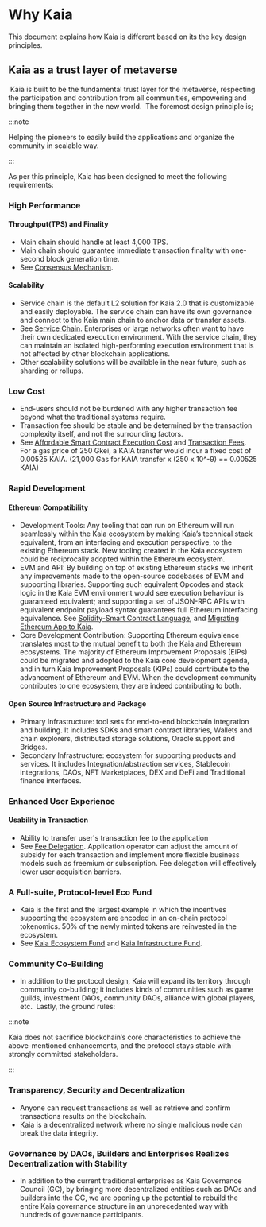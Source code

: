 # Why Kaia

This document explains how Kaia is different based on its the key design principles.

## Kaia as a trust layer of metaverse <a id="kaia-as-a-trust-layer-of-metaverse"></a>
​
Kaia is built to be the fundamental trust layer for the metaverse, respecting the participation and contribution from all communities, empowering and bringing them together in the new world.
​
The foremost design principle is;

:::note

Helping the pioneers to easily build the applications and organize the community in scalable way. 

:::

As per this principle, Kaia has been designed to meet the following requirements:
​
### High Performance <a id="high-performance"></a>
#### Throughput(TPS) and Finality <a id="throughput-and-finality"></a>
- Main chain should handle at least 4,000 TPS. 
- Main chain should guarantee immediate transaction finality with one-second block generation time.
- See [Consensus Mechanism].
​
#### Scalability <a id="scalability"></a>
- Service chain is the default <LinkWithTooltip tooltip="L2 (level 2) blockchains act as an additional<br />  layer that helps the main blockchain handle<br />  more transactions more efficiently.">L2</LinkWithTooltip> solution for Kaia 2.0 that is customizable and easily deployable. The service chain can have its own governance and connect to the Kaia main chain to anchor data or transfer assets. 
- See [Service Chain]. Enterprises or large networks often want to have their own dedicated execution environment. With the service chain, they can maintain an isolated high-performing execution environment that is not affected by other blockchain applications.
- Other scalability solutions will be available in the near future, such as sharding or rollups.
​
### Low Cost  <a id="low-cost"></a>
- End-users should not be burdened with any higher transaction fee beyond what the traditional systems require.
- Transaction fee should be stable and be determined by the transaction complexity itself, and not the surrounding factors.
- See [Affordable Smart Contract Execution Cost] and [Transaction Fees]. For a gas price of 250 Gkei, a <LinkWithTooltip tooltip="The native token of the Kaia blockchain.">KAIA</LinkWithTooltip> transfer would incur a fixed cost of 0.00525 KAIA. (21,000 Gas for KAIA transfer x (250 x 10^-9) == 0.00525 KAIA) 
​
### Rapid Development <a id="rapid-development"></a>
#### Ethereum Compatibility <a id="ethereum-compatibility"></a>
- Development Tools: Any tooling that can run on Ethereum will run seamlessly within the Kaia ecosystem by making Kaia’s technical stack equivalent, from an interfacing and execution
perspective, to the existing Ethereum stack. New tooling created in the Kaia ecosystem could be reciprocally adopted within the Ethereum ecosystem.
- EVM and API: By building on top of existing Ethereum stacks we inherit any improvements made to the open-source codebases of EVM and supporting libraries. Supporting such equivalent Opcodes and stack logic in the Kaia EVM environment would see execution behaviour is guaranteed equivalent; and supporting a set of JSON-RPC APIs with equivalent endpoint payload syntax guarantees full Ethereum interfacing equivalence. See [Solidity-Smart Contract Language], and [Migrating Ethereum App to Kaia].
- Core Development Contribution: Supporting Ethereum equivalence translates most to the mutual benefit to both the Kaia and Ethereum ecosystems. The majority of Ethereum Improvement Proposals (EIPs) could be migrated and adopted to the Kaia core development agenda, and in turn Kaia Improvement Proposals (KIPs) could contribute to the advancement of Ethereum and EVM. When the development community contributes to one ecosystem, they are indeed contributing to both.
​
#### Open Source Infrastructure and Package <a id="open-source-infrastructure-and-package"></a>
- Primary Infrastructure: tool sets for end-to-end blockchain integration and building. It includes SDKs and smart contract libraries, Wallets and chain explorers, distributed storage solutions, Oracle support and Bridges.
- Secondary Infrastructure: ecosystem for supporting products and services. It includes Integration/abstraction services, Stablecoin integrations, DAOs, NFT Marketplaces, DEX and DeFi and Traditional finance interfaces.
​
### Enhanced User Experience <a id="enhanced-user-experience"></a>
#### Usability in Transaction <a id="usability-in-transaction"></a>
- Ability to transfer user's transaction fee to the application 
- See [Fee Delegation]. Application operator can adjust the amount of subsidy for each transaction and implement more flexible business models such as freemium or subscription. Fee delegation will effectively lower user acquisition barriers.
​
​
### A Full-suite, Protocol-level Eco Fund <a id="contribution-reward"></a>
- Kaia is the first and the largest example in which the incentives supporting the ecosystem are encoded in an on-chain protocol tokenomics. 50% of the newly minted tokens are reinvested in the ecosystem.
- See [Kaia Ecosystem Fund](token-economy.md#kaia-ecosystem-fund) and [Kaia Infrastructure Fund](token-economy.md#kaia-infrastructure-fund).
​
​
### Community Co-Building <a id="community-co-building"></a>
- In addition to the protocol design, Kaia will expand its territory through community co-building; it includes kinds of communities such as game guilds, investment DAOs, community DAOs, alliance with global players, etc. 
​
Lastly, the ground rules:
​

:::note

Kaia does not sacrifice blockchain’s core characteristics to achieve the above-mentioned enhancements, and the protocol stays stable with strongly committed stakeholders.

:::

### Transparency, Security and Decentralization <a id="transparency-security-and-decentralization"></a>
- Anyone can request transactions as well as retrieve and confirm transactions results on the blockchain.
- Kaia is a decentralized network where no single malicious node can break the data integrity.
​
### Governance by DAOs, Builders and Enterprises Realizes Decentralization with Stability <a id="governance-by-trusted-entities"></a>
- In addition to the current traditional enterprises as Kaia Governance Council (GC), by bringing more decentralized entities such as DAOs and builders into the GC, we are opening up the potential to rebuild the entire Kaia governance structure in an unprecedented way with hundreds of governance participants. 

[Decoupling of Key Pairs from Addresses]: ./accounts.md#decoupling-key-pairs-from-addresses
[Multiple Key Pairs and Role-Based Keys]: ./accounts.md#multiple-key-pairs-and-role-based-keys
[Human-Readable Address]: ./accounts.md#human-readable-address-hra
[Consensus Mechanism]: ./consensus-mechanism.md
[Affordable Smart Contract Execution Cost]: computation/kaia-smart-contract.md#affordable-smart-contract-execution-cost
[Transaction Fees]: transaction-fees/transaction-fees.md
[Fee Delegation]: ./transactions/transactions.md#fee-delegation
[Service Chain]: ./scaling-solutions.md#service-chain
[Solidity-Smart Contract Language]: ../build/smart-contracts/solidity-smart-contract-language.md
[Truffle]: ../build/smart-contracts/ide-and-tools/truffle.md
[Migrating Ethereum App to Kaia]: ../build/tutorials/migrating-ethereum-app-to-kaia.md
[Incentive Program]: ./token-economy.md